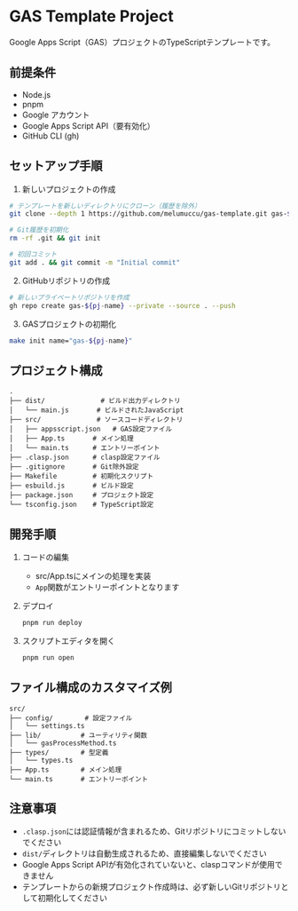 # GAS Template Project

Google Apps Script（GAS）プロジェクトのTypeScriptテンプレートです。

## 前提条件

- Node.js
- pnpm
- Google アカウント
- Google Apps Script API（要有効化）
- GitHub CLI (gh)

## セットアップ手順

1. 新しいプロジェクトの作成

```bash
# テンプレートを新しいディレクトリにクローン（履歴を除外）
git clone --depth 1 https://github.com/melumuccu/gas-template.git gas-${pj-name}

# Git履歴を初期化
rm -rf .git && git init

# 初回コミット
git add . && git commit -m "Initial commit"
```

2. GitHubリポジトリの作成

```bash
# 新しいプライベートリポジトリを作成
gh repo create gas-${pj-name} --private --source . --push
```

3. GASプロジェクトの初期化

```bash
make init name="gas-${pj-name}"
```

## プロジェクト構成

```
.
├── dist/              # ビルド出力ディレクトリ
│   └── main.js       # ビルドされたJavaScript
├── src/              # ソースコードディレクトリ
│   ├── appsscript.json   # GAS設定ファイル
│   ├── App.ts       # メイン処理
│   └── main.ts      # エントリーポイント
├── .clasp.json      # clasp設定ファイル
├── .gitignore       # Git除外設定
├── Makefile         # 初期化スクリプト
├── esbuild.js       # ビルド設定
├── package.json     # プロジェクト設定
└── tsconfig.json    # TypeScript設定
```

## 開発手順

1. コードの編集

   - src/App.tsにメインの処理を実装
   - `App`関数がエントリーポイントとなります

2. デプロイ

   ```bash
   pnpm run deploy
   ```

3. スクリプトエディタを開く
   ```bash
   pnpm run open
   ```

## ファイル構成のカスタマイズ例

```
src/
├── config/        # 設定ファイル
│   └── settings.ts
├── lib/          # ユーティリティ関数
│   └── gasProcessMethod.ts
├── types/        # 型定義
│   └── types.ts
├── App.ts        # メイン処理
└── main.ts       # エントリーポイント
```

## 注意事項

- `.clasp.json`には認証情報が含まれるため、Gitリポジトリにコミットしないでください
- `dist/`ディレクトリは自動生成されるため、直接編集しないでください
- Google Apps Script APIが有効化されていないと、claspコマンドが使用できません
- テンプレートからの新規プロジェクト作成時は、必ず新しいGitリポジトリとして初期化してください
